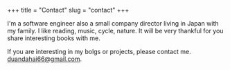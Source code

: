 +++
title = "Contact"
slug = "contact"
+++

I'm a software engineer also a small company director living in Japan with my family.
I like reading, music, cycle, nature. It will be very thankful for you share interesting books with me.

If you are interesting in my bolgs or projects, please contact me.
duandahai66@gmail.com.